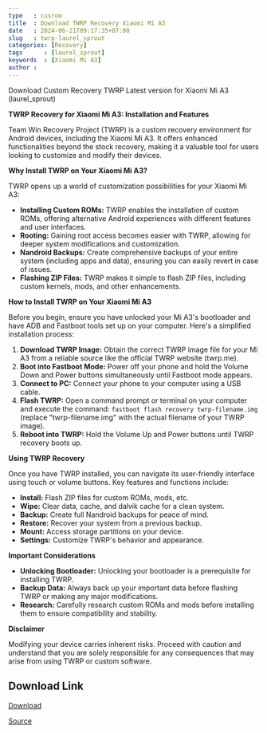 ```yaml
---
type   : cusrom
title  : Download TWRP Recovery Xiaomi Mi A3
date   : 2024-06-21T09:17:35+07:00
slug   : twrp-laurel_sprout
categories: [Recovery]
tags      : [laurel_sprout]
keywords  : [Xiaomi Mi A3]
author : 
---
```


Download Custom Recovery TWRP Latest version for Xiaomi Mi A3 (laurel_sprout)

**TWRP Recovery for Xiaomi Mi A3: Installation and Features**

Team Win Recovery Project (TWRP) is a custom recovery environment for Android devices, including the Xiaomi Mi A3. It offers enhanced functionalities beyond the stock recovery, making it a valuable tool for users looking to customize and modify their devices.

**Why Install TWRP on Your Xiaomi Mi A3?**

TWRP opens up a world of customization possibilities for your Xiaomi Mi A3:

* **Installing Custom ROMs:** TWRP enables the installation of custom ROMs, offering alternative Android experiences with different features and user interfaces.
* **Rooting:**  Gaining root access becomes easier with TWRP, allowing for deeper system modifications and customization.
* **Nandroid Backups:** Create comprehensive backups of your entire system (including apps and data), ensuring you can easily revert in case of issues.
* **Flashing ZIP Files:** TWRP makes it simple to flash ZIP files, including custom kernels, mods, and other enhancements.

**How to Install TWRP on Your Xiaomi Mi A3**

Before you begin, ensure you have unlocked your Mi A3's bootloader and have ADB and Fastboot tools set up on your computer. Here's a simplified installation process:

1. **Download TWRP Image:** Obtain the correct TWRP image file for your Mi A3 from a reliable source like the official TWRP website (twrp.me).
2. **Boot into Fastboot Mode:** Power off your phone and hold the Volume Down and Power buttons simultaneously until Fastboot mode appears.
3. **Connect to PC:** Connect your phone to your computer using a USB cable.
4. **Flash TWRP:** Open a command prompt or terminal on your computer and execute the command: `fastboot flash recovery twrp-filename.img` (replace "twrp-filename.img" with the actual filename of your TWRP image).
5. **Reboot into TWRP:** Hold the Volume Up and Power buttons until TWRP recovery boots up.

**Using TWRP Recovery**

Once you have TWRP installed, you can navigate its user-friendly interface using touch or volume buttons. Key features and functions include:

* **Install:** Flash ZIP files for custom ROMs, mods, etc.
* **Wipe:** Clear data, cache, and dalvik cache for a clean system.
* **Backup:** Create full Nandroid backups for peace of mind.
* **Restore:** Recover your system from a previous backup.
* **Mount:** Access storage partitions on your device.
* **Settings:** Customize TWRP's behavior and appearance.

**Important Considerations**

* **Unlocking Bootloader:** Unlocking your bootloader is a prerequisite for installing TWRP.
* **Backup Data:** Always back up your important data before flashing TWRP or making any major modifications.
* **Research:** Carefully research custom ROMs and mods before installing them to ensure compatibility and stability.

**Disclaimer**

Modifying your device carries inherent risks. Proceed with caution and understand that you are solely responsible for any consequences that may arise from using TWRP or custom software.


## Download Link
[Download](https://dl.twrp.me/laurel_sprout)

[Source](https://twrp.me/xiaomi/xiaomimia3.html)

